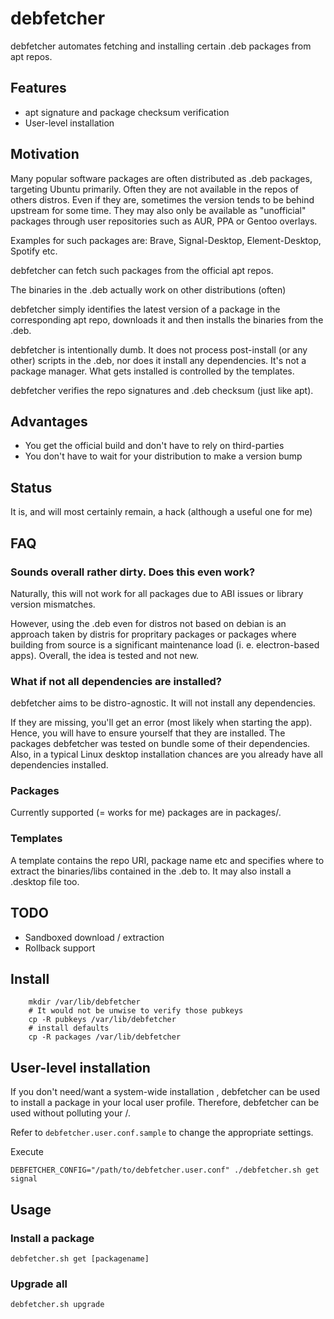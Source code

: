 # debfetcher
debfetcher automates fetching  and installing certain .deb packages from apt repos.

## Features
 - apt signature and package checksum verification
 - User-level installation

## Motivation
Many popular software packages are often distributed as .deb packages, targeting Ubuntu primarily.
Often they are not available in the repos of others distros. Even if they are, sometimes the version tends to be behind upstream for some time. They may also only be available as "unofficial" packages through user repositories such as AUR, PPA or Gentoo overlays.

Examples for such packages are: Brave, Signal-Desktop, Element-Desktop, Spotify etc.

debfetcher can fetch such packages from the official apt repos.

The binaries in the .deb actually work on other distributions (often)

debfetcher simply identifies the latest version of a package in the corresponding apt repo, downloads it and then installs the binaries from the .deb.

debfetcher is intentionally dumb. It does not process post-install (or any other) scripts in the .deb, nor does it install any dependencies. It's not a package manager. What gets installed is controlled by the templates.

debfetcher verifies the repo signatures and .deb checksum (just like apt).


## Advantages
 - You get the official build and don't have to rely on third-parties
 - You don't have to wait for your distribution to make a version bump

## Status
It is, and will most certainly remain, a hack (although a useful one for me)

## FAQ

### Sounds overall rather dirty. Does this even work?
Naturally, this will not work for all packages due to ABI issues or library version mismatches.

However, using the .deb even for distros not based on debian  is an approach taken by distris for propritary packages or packages where building from source is a significant maintenance load (i. e. electron-based apps). Overall, the idea is tested and not new.

### What if not all dependencies are installed?
debfetcher aims to be distro-agnostic.  It will not install any dependencies.

If they are missing, you'll get an error (most likely when starting the app).
Hence, you will have to ensure yourself that they are installed. The packages debfetcher was tested on bundle some
of their dependencies. Also, in a typical Linux desktop installation chances are you already have all dependencies installed.


### Packages
Currently supported (= works for me) packages are in packages/.

### Templates
A template contains the repo URI, package name etc and specifies where to extract the binaries/libs contained in the .deb to. It may also install a .desktop file too.

## TODO
  - Sandboxed download / extraction
  - Rollback support

## Install
```
    mkdir /var/lib/debfetcher
    # It would not be unwise to verify those pubkeys
    cp -R pubkeys /var/lib/debfetcher
    # install defaults
    cp -R packages /var/lib/debfetcher
```

## User-level installation
If you don't need/want a system-wide installation , debfetcher can be used to install a package in your local user profile. Therefore, debfetcher can be used without polluting your /.

Refer to `debfetcher.user.conf.sample` to change the appropriate settings.

Execute
```
DEBFETCHER_CONFIG="/path/to/debfetcher.user.conf" ./debfetcher.sh get signal
```

## Usage
### Install a package
```
debfetcher.sh get [packagename]
```

### Upgrade all
```
debfetcher.sh upgrade
```






